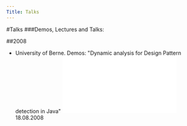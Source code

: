 ```yaml
---
Title: Talks
---
```

#Talks
###Demos, Lectures and Talks:

##2008


-  University of Berne. Demos: "Dynamic analysis for Design Pattern detection in Java" ![slides](%assets_url%/files/a0/2eg325t359fxhl2cz5uoux7nb91a8w/FabrizioPerinMScThesisSlides.pdf) 18.08.2008
